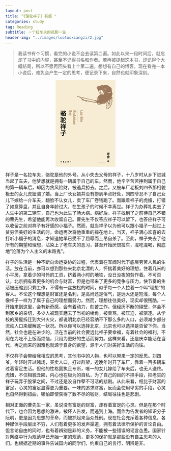 ```yaml
---
layout: post
title: “《骆驼祥子》有感 "
categories: study
tag: Reading
subtitle: 一个拉车夫的悲剧一生
header-img: "../images/luotuoxiangzi/2.jpg"
---
```


> 我读书有个习惯，看完的小说不会去读第二遍。如此以来一段时间后，就忘却了书中的内容，甚至不记得书名和作者。若再被提起这本书，却记得个大概结局，所以不愿再回头看上个第二遍。想想有自己的博客，现在看完一本小说后，难免会产生一定的思考，便记录下来，自然也就印象深刻。

<center><p><img src="../images/luotuoxiangzi/1.jpg" align="center"></p></center>
 
 
 祥子是一名拉车夫，骆驼是他的外号。从小失去父母的祥子，十八岁时从乡下进城当起了车夫，他梦想就是拥有一辆属于自己的车。然而，他辛辛苦苦挣到属于自己的第一辆车后，却因为贪风险财，被逃兵掠去。之后，又被车厂老板刘四爷那相貌极丑的女儿虎妞骗了婚。当上厂长女婿并没有捞到半点好处，刘四爷忍不了自己女儿下嫁给一介车夫，翻脸不认女儿，卖了车厂卷钱跑了。而跟着祥子的虎妞，打错了如意算盘，并且自身年龄过大，在生孩子的时候不幸离世。祥子为办葬礼卖去了人生中的第二辆车，自己也为此生了场大病。病好后，祥子找到了之前待自己不错的曹先生，希望他能再次收留自己。曹先生不仅答应祥子可以留下，也答应祥子可以收留之前对祥子有好感的小福子。然而，就当祥子以为他可以跟小福子一起过上贫穷但美好的生活的时，命运再次将他重重的摔在地上。当天，祥子满心欢喜的去打听小福子的消息，才知道她早已受不了屈辱而上吊自杀了。至此，祥子失去了他所有的期望和理想，沾染上了老车夫的恶习，甚至开始厌恨拉车，混吃混喝，彻底地“沦落为个人主义的末路鬼”。

祥子的生活是一种不断向命运妥协的过程，代表着在军阀时代下底层劳苦人民的生活。放在当前，亦可以想到那些来北京北漂的人，怀揣着美好的理想，住着几米的小平房，拿着少的可怜的工资，挤着两小时的地铁，没日没夜的劳作着。不可否认，北京拥有着更多的机会与财富，但是也带来了更多的竞争与压力，快节奏的生活被压缩到只剩工作，不得有一丝放松的时间，似乎每一个人拉着一个叫“理想”的客人。不论这个理想是财富还是名利，是高尚还是俗气，是远大还是短浅，每个人像祥子一样为了属于自己的理想而努力。然而，理想往往美好，现实却很残酷。一开始来到这里，会有新奇感，会有着动力，刻苦工作。但经历不断的碰壁，体会不到家乡的亲切，多少人被现实磨去了当初的棱角，被责骂，被压迫，被驱逐。从学校的房屋拆迁到大兴火灾，都说明北京已经容纳不下那么多的人口，必须减少部分流动人口来缓解这一状况。所以你可以选择北京，北京也可以选择是否留下你。当然，社会也是在进步的，活在当前的社会要远比祥子要幸福，有着社会的福利，不用在为吃不上饭而烦恼，只用为更好的生活而努力。这样来看，还是庆幸能活在当代，再之而来的困难也就源于自身的欲望，源于人们对美好生活的向往。

不仅祥子会带给我相应的思考，其他书中的人物，也可以带来一定的反思。刘四爷，年轻时开过赌场，买卖人口，打过群架，近晚年时开了车厂，靠着一百多辆车过着富足生活。但他的性格固执且专断，唯一的女儿嫁给了车夫后，也无人送终。虎妞，不仅相貌丑陋，内心也在极为的自私，为了自己的目的不择手段，把老实的祥子玩弄于股掌之间，不过还是没自作孽不可活的悲剧。从此来看，相比于财富的富足，心灵的富足显得更为重要。一味的追求财富，反而会使用卑劣的手段，心灵也自然得到扭曲，哪怕即使获得了数不尽的钱财，结局往往也是悲剧。

相对正面的曹先生一家，虽说没有富足的财富，却有着富足的心灵。但是在那个时代下，也会因为思想的激进，被坏人告发，而逃到上海。而作为告发者的知识分子阮明，更是因为思想的革命，而被抓起来当众处刑。现在社会充斥着各种信息，各种媒体手段层出不穷，人们有着更多的发声渠道，拥有着法律所保护的言论自由。但言论自由的同时，也有着辨别是非的义务，不能被一些错误的谣言怂恿。国家针对网络中行为规范早已开始一定的规范，更多的保护就是那些没有自主思考的人们。也根据近期的事件告诫国内的同学们，约束自己的言行，明辨是非。